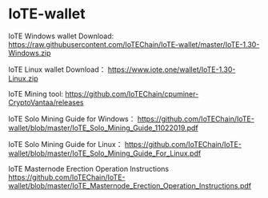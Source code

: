# IoTE-wallet

IoTE Windows wallet Download:
<https://raw.githubusercontent.com/IoTEChain/IoTE-wallet/master/IoTE-1.30-Windows.zip>

IoTE Linux wallet Download：
<https://www.iote.one/wallet/IoTE-1.30-Linux.zip>

IoTE Mining tool:
<https://github.com/IoTEChain/cpuminer-CryptoVantaa/releases>

IoTE Solo Mining Guide for Windows：
<https://github.com/IoTEChain/IoTE-wallet/blob/master/IoTE_Solo_Mining_Guide_11022019.pdf>

IoTE Solo Mining Guide for Linux：
<https://github.com/IoTEChain/IoTE-wallet/blob/master/IoTE_Solo_Mining_Guide_For_Linux.pdf>

IoTE Masternode Erection Operation Instructions
<https://github.com/IoTEChain/IoTE-wallet/blob/master/IoTE_Masternode_Erection_Operation_Instructions.pdf>
